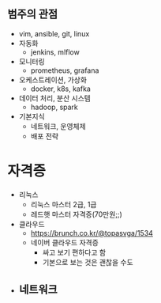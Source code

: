 ## 범주의 관점

- vim, ansible, git, linux
- 자동화
    - jenkins, mlflow
- 모니터링
    - prometheus, grafana
- 오케스트레이션, 가상화
    - docker, k8s, kafka
- 데이터 처리, 분산 시스템
    - hadoop, spark
- 기본지식
    - 네트워크, 운영체제
    - 배포 전략
	
# 자격증

- 리눅스
	- 리눅스 마스터 2급, 1급
	- 레드햇  마스터 자격증(70만원;;)
- 클라우드
	- https://brunch.co.kr/@topasvga/1534
	- 네이버 클라우드 자격증
		- 싸고 보기 편하다고 함
		- 기본으로 보는 것은 괜찮을 수도
- 네트워크
	- 